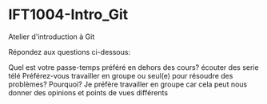 # IFT1004-Intro_Git
Atelier d'introduction à Git

Répondez aux questions ci-dessous:

Quel est votre passe-temps préféré en dehors des cours?
écouter des serie télé
Préférez-vous travailler en groupe ou seul(e) pour résoudre des problèmes? Pourquoi?
Je préfère travailler en groupe car cela peut nous donner des opinions et points de vues différents
